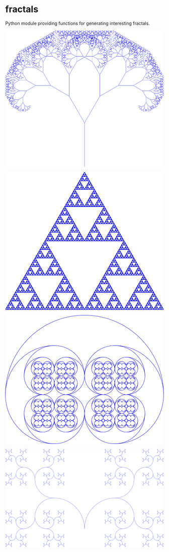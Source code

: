 # fractals
Python module providing functions for generating interesting fractals.

![](data/ftree.png)

![](data/ftriangle.png)

![](data/goldenf1.png)

![](data/goldenf2.png)
